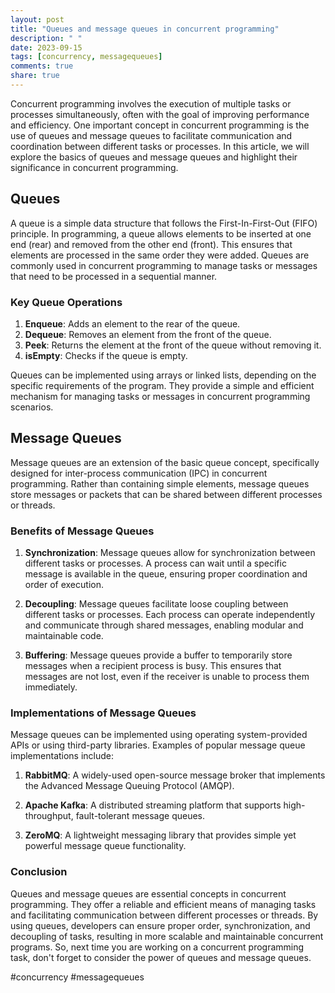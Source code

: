 ```yaml
---
layout: post
title: "Queues and message queues in concurrent programming"
description: " "
date: 2023-09-15
tags: [concurrency, messagequeues]
comments: true
share: true
---
```


Concurrent programming involves the execution of multiple tasks or processes simultaneously, often with the goal of improving performance and efficiency. One important concept in concurrent programming is the use of queues and message queues to facilitate communication and coordination between different tasks or processes. In this article, we will explore the basics of queues and message queues and highlight their significance in concurrent programming.

## Queues

A queue is a simple data structure that follows the First-In-First-Out (FIFO) principle. In programming, a queue allows elements to be inserted at one end (rear) and removed from the other end (front). This ensures that elements are processed in the same order they were added. Queues are commonly used in concurrent programming to manage tasks or messages that need to be processed in a sequential manner.

### Key Queue Operations

1. **Enqueue**: Adds an element to the rear of the queue.
2. **Dequeue**: Removes an element from the front of the queue.
3. **Peek**: Returns the element at the front of the queue without removing it.
4. **isEmpty**: Checks if the queue is empty.

Queues can be implemented using arrays or linked lists, depending on the specific requirements of the program. They provide a simple and efficient mechanism for managing tasks or messages in concurrent programming scenarios.

## Message Queues

Message queues are an extension of the basic queue concept, specifically designed for inter-process communication (IPC) in concurrent programming. Rather than containing simple elements, message queues store messages or packets that can be shared between different processes or threads.

### Benefits of Message Queues

1. **Synchronization**: Message queues allow for synchronization between different tasks or processes. A process can wait until a specific message is available in the queue, ensuring proper coordination and order of execution.

2. **Decoupling**: Message queues facilitate loose coupling between different tasks or processes. Each process can operate independently and communicate through shared messages, enabling modular and maintainable code.

3. **Buffering**: Message queues provide a buffer to temporarily store messages when a recipient process is busy. This ensures that messages are not lost, even if the receiver is unable to process them immediately.

### Implementations of Message Queues

Message queues can be implemented using operating system-provided APIs or using third-party libraries. Examples of popular message queue implementations include:

1. **RabbitMQ**: A widely-used open-source message broker that implements the Advanced Message Queuing Protocol (AMQP).

2. **Apache Kafka**: A distributed streaming platform that supports high-throughput, fault-tolerant message queues.

3. **ZeroMQ**: A lightweight messaging library that provides simple yet powerful message queue functionality.

### Conclusion

Queues and message queues are essential concepts in concurrent programming. They offer a reliable and efficient means of managing tasks and facilitating communication between different processes or threads. By using queues, developers can ensure proper order, synchronization, and decoupling of tasks, resulting in more scalable and maintainable concurrent programs. So, next time you are working on a concurrent programming task, don't forget to consider the power of queues and message queues.

#concurrency #messagequeues